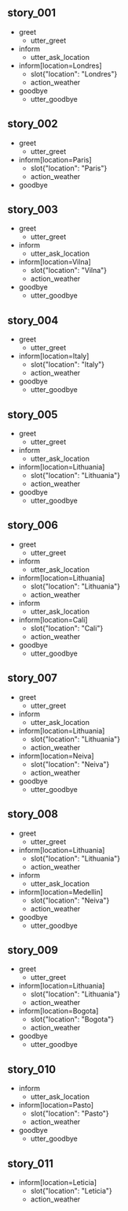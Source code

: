 ## story_001
* greet
   - utter_greet
* inform
   - utter_ask_location
* inform[location=Londres]
   - slot{"location": "Londres"}
   - action_weather
* goodbye
   - utter_goodbye
## story_002
* greet
   - utter_greet
* inform[location=Paris]
   - slot{"location": "Paris"}
   - action_weather
* goodbye
## story_003
* greet
   - utter_greet
* inform
   - utter_ask_location
* inform[location=Vilna]
   - slot{"location": "Vilna"}
   - action_weather
* goodbye
   - utter_goodbye
## story_004
* greet
   - utter_greet
* inform[location=Italy]
   - slot{"location": "Italy"}
   - action_weather
* goodbye
   - utter_goodbye 
## story_005
* greet
   - utter_greet
* inform
   - utter_ask_location
* inform[location=Lithuania]
   - slot{"location": "Lithuania"}
   - action_weather
* goodbye
   - utter_goodbye
## story_006
* greet
   - utter_greet
* inform
   - utter_ask_location
* inform[location=Lithuania]
   - slot{"location": "Lithuania"}
   - action_weather
* inform
   - utter_ask_location
* inform[location=Cali]
   - slot{"location": "Cali"}
   - action_weather
* goodbye
   - utter_goodbye
## story_007
* greet
   - utter_greet
* inform
   - utter_ask_location
* inform[location=Lithuania]
   - slot{"location": "Lithuania"}
   - action_weather
* inform[location=Neiva]
   - slot{"location": "Neiva"}
   - action_weather
* goodbye
   - utter_goodbye
## story_008
* greet
   - utter_greet
* inform[location=Lithuania]
   - slot{"location": "Lithuania"}
   - action_weather
* inform
   - utter_ask_location
* inform[location=Medellin]
   - slot{"location": "Neiva"}
   - action_weather
* goodbye
   - utter_goodbye
## story_009
* greet
   - utter_greet
* inform[location=Lithuania]
   - slot{"location": "Lithuania"}
   - action_weather
* inform[location=Bogota]
   - slot{"location": "Bogota"}
   - action_weather
* goodbye
   - utter_goodbye
## story_010
* inform
   - utter_ask_location
* inform[location=Pasto]
   - slot{"location": "Pasto"}
   - action_weather
* goodbye
  - utter_goodbye
## story_011
* inform[location=Leticia]
   - slot{"location": "Leticia"}
   - action_weather

